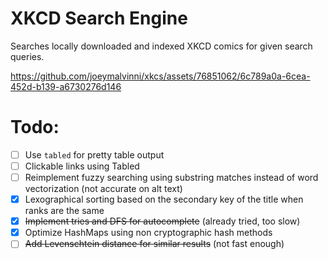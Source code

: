 # XKCD Search Engine
Searches locally downloaded and indexed XKCD comics for given search queries.


https://github.com/joeymalvinni/xkcs/assets/76851062/6c789a0a-6cea-452d-b139-a6730276d146


# Todo:
- [ ] Use `tabled` for pretty table output
- [ ] Clickable links using Tabled
- [ ] Reimplement fuzzy searching using substring matches instead of word vectorization (not accurate on alt text)
- [x] Lexographical sorting based on the secondary key of the title when ranks are the same
- [x] ~~Implement tries and DFS for autocomplete~~ (already tried, too slow)
- [x] Optimize HashMaps using non cryptographic hash methods
- [ ] ~~Add Levenschtein distance for similar results~~ (not fast enough)
